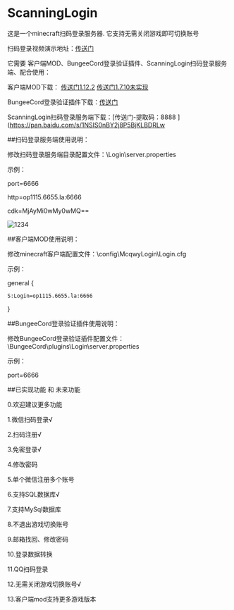 # ScanningLogin
这是一个minecraft扫码登录服务器.
它支持无需关闭游戏即可切换账号

扫码登录视频演示地址：[传送门](https://www.bilibili.com/video/BV1TZ4y1d7i1#reply102370149104?share_source=copy_web)


它需要 客户端MOD、BungeeCord登录验证插件、ScanningLogin扫码登录服务端、配合使用：

客户端MOD下载：
[传送门1.12.2](https://www.mcbbs.net/thread-1304978-1-1.html)
[传送门1.7.10未实现](https://www.mcbbs.net/thread-1304978-1-1.html)

BungeeCord登录验证插件下载：[传送门](https://www.mcbbs.net/thread-1304977-1-1.html)

ScanningLogin扫码登录服务端下载：[传送门-提取码：8888 ](https://pan.baidu.com/s/1NSIS0nBY2j8P5BjKLBDRLw 


##扫码登录服务端使用说明：


修改扫码登录服务端目录配置文件：\Login\server.properties

示例：

port=6666

http=op1115.6655.la:6666

cdk=MjAyMi0wMy0wMQ==

![1234](https://user-images.githubusercontent.com/38318368/153858296-860f8ff0-7b26-46ed-be95-7b3e885e25b1.png)



##客户端MOD使用说明：

修改minecraft客户端配置文件：\config\McqwyLogin\Login.cfg

示例：

general {

    S:Login=op1115.6655.la:6666
    
}



##BungeeCord登录验证插件使用说明：

修改BungeeCord登录验证插件配置文件：\BungeeCord\plugins\Login\server.properties

示例：

port=6666



##已实现功能 和 未来功能

0.欢迎建议更多功能

1.微信扫码登录√

2.扫码注册√

3.免密登录√

4.修改密码

5.单个微信注册多个账号

6.支持SQL数据库√

7.支持MySql数据库

8.不退出游戏切换账号

9.邮箱找回、修改密码

10.登录数据转换

11.QQ扫码登录

12.无需关闭游戏切换账号√

13.客户端mod支持更多游戏版本
